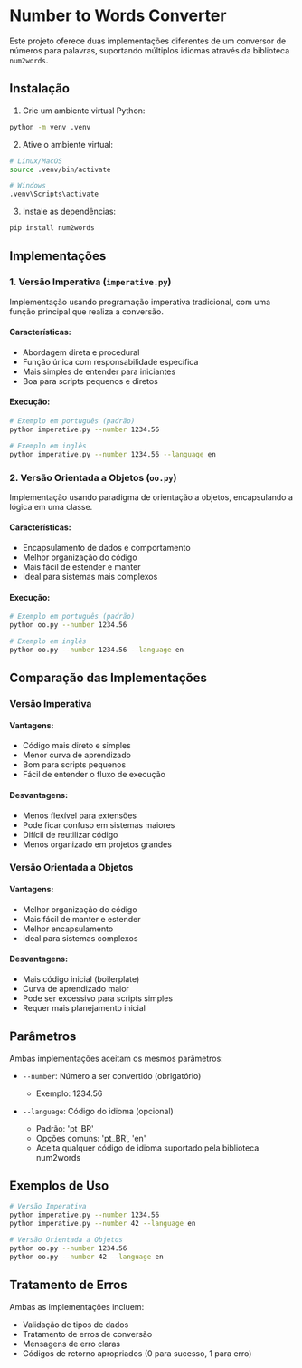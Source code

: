 # Number to Words Converter

Este projeto oferece duas implementações diferentes de um conversor de números para palavras, suportando múltiplos idiomas através da biblioteca `num2words`.

## Instalação

1. Crie um ambiente virtual Python:
```bash
python -m venv .venv
```

2. Ative o ambiente virtual:
```bash
# Linux/MacOS
source .venv/bin/activate

# Windows
.venv\Scripts\activate
```

3. Instale as dependências:
```bash
pip install num2words
```

## Implementações

### 1. Versão Imperativa (`imperative.py`)

Implementação usando programação imperativa tradicional, com uma função principal que realiza a conversão.

#### Características:
- Abordagem direta e procedural
- Função única com responsabilidade específica
- Mais simples de entender para iniciantes
- Boa para scripts pequenos e diretos

#### Execução:
```bash
# Exemplo em português (padrão)
python imperative.py --number 1234.56

# Exemplo em inglês
python imperative.py --number 1234.56 --language en
```

### 2. Versão Orientada a Objetos (`oo.py`)

Implementação usando paradigma de orientação a objetos, encapsulando a lógica em uma classe.

#### Características:
- Encapsulamento de dados e comportamento
- Melhor organização do código
- Mais fácil de estender e manter
- Ideal para sistemas mais complexos

#### Execução:
```bash
# Exemplo em português (padrão)
python oo.py --number 1234.56

# Exemplo em inglês
python oo.py --number 1234.56 --language en
```

## Comparação das Implementações

### Versão Imperativa
#### Vantagens:
- Código mais direto e simples
- Menor curva de aprendizado
- Bom para scripts pequenos
- Fácil de entender o fluxo de execução

#### Desvantagens:
- Menos flexível para extensões
- Pode ficar confuso em sistemas maiores
- Difícil de reutilizar código
- Menos organizado em projetos grandes

### Versão Orientada a Objetos
#### Vantagens:
- Melhor organização do código
- Mais fácil de manter e estender
- Melhor encapsulamento
- Ideal para sistemas complexos

#### Desvantagens:
- Mais código inicial (boilerplate)
- Curva de aprendizado maior
- Pode ser excessivo para scripts simples
- Requer mais planejamento inicial

## Parâmetros

Ambas implementações aceitam os mesmos parâmetros:

- `--number`: Número a ser convertido (obrigatório)
  - Exemplo: 1234.56

- `--language`: Código do idioma (opcional)
  - Padrão: 'pt_BR'
  - Opções comuns: 'pt_BR', 'en'
  - Aceita qualquer código de idioma suportado pela biblioteca num2words

## Exemplos de Uso

```bash
# Versão Imperativa
python imperative.py --number 1234.56
python imperative.py --number 42 --language en

# Versão Orientada a Objetos
python oo.py --number 1234.56
python oo.py --number 42 --language en
```

## Tratamento de Erros

Ambas as implementações incluem:
- Validação de tipos de dados
- Tratamento de erros de conversão
- Mensagens de erro claras
- Códigos de retorno apropriados (0 para sucesso, 1 para erro)